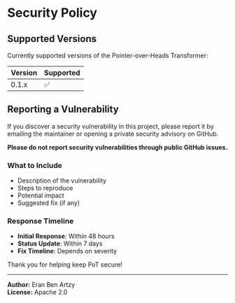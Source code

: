 # Security Policy

## Supported Versions

Currently supported versions of the Pointer-over-Heads Transformer:

| Version | Supported          |
| ------- | ------------------ |
| 0.1.x   | :white_check_mark: |

## Reporting a Vulnerability

If you discover a security vulnerability in this project, please report it by emailing the maintainer or opening a private security advisory on GitHub.

**Please do not report security vulnerabilities through public GitHub issues.**

### What to Include

- Description of the vulnerability
- Steps to reproduce
- Potential impact
- Suggested fix (if any)

### Response Timeline

- **Initial Response**: Within 48 hours
- **Status Update**: Within 7 days
- **Fix Timeline**: Depends on severity

Thank you for helping keep PoT secure!

---

**Author:** Eran Ben Artzy  
**License:** Apache 2.0
